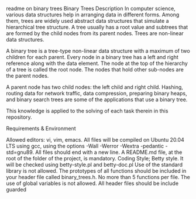 readme on binary trees
Binary Trees
Description
In computer science, various data structures help in arranging data in different forms. Among them, trees are widely used abstract data structures that simulate a hierarchical tree structure. A tree usually has a root value and subtrees that are formed by the child nodes from its parent nodes. Trees are non-linear data structures.

A binary tree is a tree-type non-linear data structure with a maximum of two children for each parent. Every node in a binary tree has a left and right reference along with the data element. The node at the top of the hierarchy of a tree is called the root node. The nodes that hold other sub-nodes are the parent nodes.

A parent node has two child nodes: the left child and right child. Hashing, routing data for network traffic, data compression, preparing binary heaps, and binary search trees are some of the applications that use a binary tree.

This knowledge is applied to the solving of each task therein in this repository.



Requirements & Environment


Allowed editors: vi, vim, emacs.
All files will be compiled on Ubuntu 20.04 LTS using gcc, using the options -Wall -Werror -Wextra -pedantic -std=gnu89.
All files should end with a new line.
A README.md file, at the root of the folder of the project, is mandatory.
Coding Style;
Betty style. It will be checked using betty-style.pl and betty-doc.pl
Use of the standard library is not allowed.
The prototypes of all functions should be included in your header file called binary_trees.h.
No more than 5 functions per file.
The use of global variables is not allowed.
All header files should be include guarded
